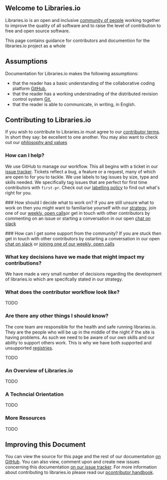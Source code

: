 ## Welcome to Libraries.io
Libraries.io is an open and inclusive [community of people](/contributors.md) working together to improve the quality of all software and to raise the level of contribution to free and open source software.

This page contains guidance for contributors and documention for the libraries.io project as a whole

## Assumptions
Documentation for Libraries.io makes the following assumptions:

* that the reader has a basic understanding of the collaborative coding platform [GitHub](https://help.github.com/),
* that the reader has a working understnading of the distributed revision control system [Git](https://git-scm.com/docs/gittutorial),
* that the reader is able to communicate, in writing, in Englsh. 

## Contributing to Libraries.io
If you wish to contribute to Libraries.io must agree to our [contributor terms](/CONTRIBUTORS.md). In short they say: be excellent to one another. You may also want to check out our [philosophy and values](values.md)

### How can I help?
We use GitHub to manage our workflow. This all begins with a ticket in our [issue tracker](http://github.com/librairesio/issues). Tickets reflect a bug, a feature or a request, many of which are open to for you to tackle. We use labels to tag issues by size, type and skills needed. We specifically tag issues that are perfect for first time contributors with `first-pr`. Check out our [labelling policy](labelling.md) to find out what's right for you. 

### How should I decide what to work on?
If you are still unsure what to work on then you might want to familiarise yourself with our [strategy](/strategy.md), join one of our [weekly, open calls](howwework.md)or get in touch with other contributors by commenting on an issue or starting a conversation in our open [chat on slack](http://slack.libraries.io)

### How can I get some support from the community?
If you are stuck then get in touch with other contributors by ostarting a conversation in our open [chat on slack](http://slack.libraries.io) or [joining one of our weekly, open calls](howwework.md)

### What key decisions have we made that might impact my contributions?
We have made a very small number of decisions regarding the development of libraries.io which are specifcally stated in our strategy.

### What does the contributor workflow look like?

TODO

### Are there any other things I should know?
The core team are responsible for the health and safe running libraries.io. They are the people who will be up in the middle of the night if the site is having problems. As such we need to be aware of our own skills and our ability to support others work. This is why we have both supported and unsupported [registries](/registries.md).

TODO

### An Overview of Libraries.io

TODO

### A Techncial Orientation

TODO

### More Resources

TODO

## Improving this Document
You can view the source for this page and the rest of our documentation [on GitHub](https://github.com/librariesio/documentation). You can also view, comment upon and create new issues concerning this documentation [on our issue tracker](https://github.com/librariesio/documentation). For more information about contributing to libraries.io please read our [pcontributor handbook](http://example.org).